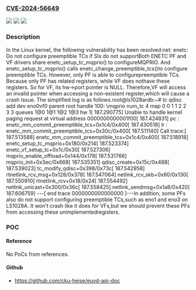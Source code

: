 ### [CVE-2024-56649](https://cve.mitre.org/cgi-bin/cvename.cgi?name=CVE-2024-56649)
![](https://img.shields.io/static/v1?label=Product&message=Linux&color=blue)
![](https://img.shields.io/static/v1?label=Version&message=827145392a4aad635b93e5235b7d7fecc2fa31c7%3C%2066127f0d1ecf00604aeab71132bde398fd9ec7c9%20&color=brighgreen)
![](https://img.shields.io/static/v1?label=Vulnerability&message=n%2Fa&color=brighgreen)

### Description

In the Linux kernel, the following vulnerability has been resolved:net: enetc: Do not configure preemptible TCs if SIs do not supportBoth ENETC PF and VF drivers share enetc_setup_tc_mqprio() to configureMQPRIO. And enetc_setup_tc_mqprio() calls enetc_change_preemptible_tcs()to configure preemptible TCs. However, only PF is able to configurepreemptible TCs. Because only PF has related registers, while VF does nothave these registers. So for VF, its hw->port pointer is NULL. Therefore,VF will access an invalid pointer when accessing a non-existent register,which will cause a crash issue. The simplified log is as follows.root@ls1028ardb:~# tc qdisc add dev eno0vf0 parent root handle 100: \mqprio num_tc 4 map 0 0 1 1 2 2 3 3 queues 1@0 1@1 1@2 1@3 hw 1[  187.290775] Unable to handle kernel paging request at virtual address 0000000000001f00[  187.424831] pc : enetc_mm_commit_preemptible_tcs+0x1c4/0x400[  187.430518] lr : enetc_mm_commit_preemptible_tcs+0x30c/0x400[  187.511140] Call trace:[  187.513588]  enetc_mm_commit_preemptible_tcs+0x1c4/0x400[  187.518918]  enetc_setup_tc_mqprio+0x180/0x214[  187.523374]  enetc_vf_setup_tc+0x1c/0x30[  187.527306]  mqprio_enable_offload+0x144/0x178[  187.531766]  mqprio_init+0x3ec/0x668[  187.535351]  qdisc_create+0x15c/0x488[  187.539023]  tc_modify_qdisc+0x398/0x73c[  187.542958]  rtnetlink_rcv_msg+0x128/0x378[  187.547064]  netlink_rcv_skb+0x60/0x130[  187.550910]  rtnetlink_rcv+0x18/0x24[  187.554492]  netlink_unicast+0x300/0x36c[  187.558425]  netlink_sendmsg+0x1a8/0x420[  187.606759] ---[ end trace 0000000000000000 ]---In addition, some PFs also do not support configuring preemptible TCs,such as eno1 and eno3 on LS1028A. It won't crash like it does for VFs,but we should prevent these PFs from accessing these unimplementedregisters.

### POC

#### Reference
No PoCs from references.

#### Github
- https://github.com/cku-heise/euvd-api-doc

